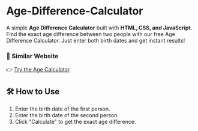# Age-Difference-Calculator

A simple **Age Difference Calculator** built with **HTML, CSS, and JavaScript**. Find the exact age difference between two people with our free Age Difference Calculator. Just enter both birth dates and get instant results!

### 🚀 Similar Website  
👉 [Try the Age Calculator](https://toolsyplay.com/age-difference-calculator)

## 🛠️ How to Use  
1. Enter the birth date of the first person.  
2. Enter the birth date of the second person.
3. Click "Calculate" to get the exact age difference.
